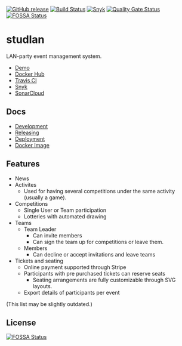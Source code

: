 [![GitHub release](https://img.shields.io/github/release/CasualGaming/studlan.svg)](https://github.com/CasualGaming/studlan/releases)
[![Build Status](https://travis-ci.org/CasualGaming/studlan.svg?branch=master)](https://travis-ci.org/CasualGaming/studlan)
[![Snyk](https://snyk.io/test/github/CasualGaming/studlan/badge.svg)](https://snyk.io/test/github/CasualGaming/studlan)
[![Quality Gate Status](https://sonarcloud.io/api/project_badges/measure?branch=master&project=CasualGaming_studlan&metric=alert_status)](https://sonarcloud.io/dashboard?id=CasualGaming_studlan)
[![FOSSA Status](https://app.fossa.io/api/projects/git%2Bgithub.com%2FCasualGaming%2Fstudlan.svg?type=shield)](https://app.fossa.io/projects/git%2Bgithub.com%2FCasualGaming%2Fstudlan?ref=badge_shield)

# studlan
LAN-party event management system.

* [Demo](https://studlan.casualgaming.dev)
* [Docker Hub](https://hub.docker.com/r/casualgaming/studlan)
* [Travis CI](https://travis-ci.org/CasualGaming/studlan)
* [Snyk](https://snyk.io/test/github/CasualGaming/studlan)
* [SonarCloud](https://sonarcloud.io/dashboard?id=CasualGaming_studlan)

## Docs
* [Development](docs/development.md)
* [Releasing](docs/releasing.md)
* [Deployment](docs/deployment.md)
* [Docker Image](docs/docker-image.md)

## Features
* News
* Activites
	* Used for having several competitions under the same activity (usually a game).
* Competitions
	* Single User or Team participation
	* Lotteries with automated drawing
* Teams
	* Team Leader
		* Can invite members
		* Can sign the team up for competitions or leave them.
	* Members
		* Can decline or accept invitations and leave teams
* Tickets and seating
	* Online payment supported through Stripe
	* Participants with pre purchased tickets can reserve seats
		* Seating arrangements are fully customizable through SVG layouts.
	* Export details of participants per event

(This list may be slightly outdated.)


## License
[![FOSSA Status](https://app.fossa.io/api/projects/git%2Bgithub.com%2FCasualGaming%2Fstudlan.svg?type=large)](https://app.fossa.io/projects/git%2Bgithub.com%2FCasualGaming%2Fstudlan?ref=badge_large)
